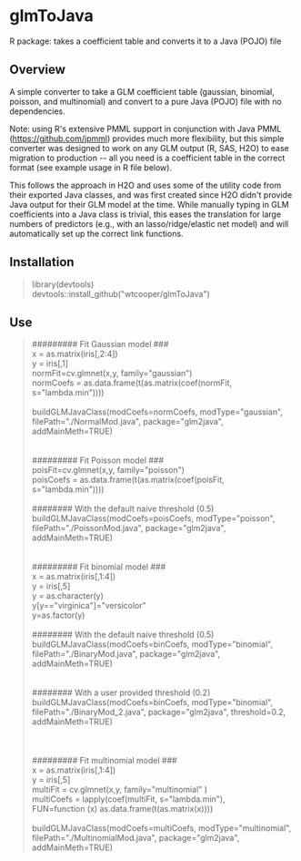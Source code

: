 # glmToJava
R package: takes a coefficient table and converts it to a Java (POJO) file

## Overview
A simple converter to take a GLM coefficient table (gaussian, binomial, poisson, and multinomial) and convert to a pure Java (POJO) file with
no dependencies.  <br />

Note: using R's extensive PMML support in conjunction with Java PMML (https://github.com/jpmml)
provides much more flexibility, but this simple converter was designed to work on any GLM output (R, SAS, H2O)
to ease migration to production -- all you need is a coefficient table in the correct format (see example usage in
R file below).    <br />

This follows the approach in H2O and uses some of the utility code from their exported Java classes, and 
was first created since H2O didn't provide Java output for their GLM model at the time.  While manually typing in GLM coefficients
into a Java class is trivial, this eases the translation for large numbers of predictors (e.g., with an lasso/ridge/elastic net model)
and will automatically set up the correct link functions.  <br />

## Installation
  > library(devtools)  <br />
  > devtools::install_github("wtcooper/glmToJava")  <br />
  
## Use  <br />

  > ######### Fit Gaussian model ###  <br />
  > x = as.matrix(iris[,2:4])  <br />
  > y = iris[,1]  <br />
  > normFit=cv.glmnet(x,y, family="gaussian")  <br />
  > normCoefs = as.data.frame(t(as.matrix(coef(normFit, s="lambda.min"))))  <br />
  >   <br />
  > buildGLMJavaClass(modCoefs=normCoefs, modType="gaussian", filePath="./NormalMod.java", package="glm2java", addMainMeth=TRUE)  <br />
  >   <br />
  >   <br />
  > ######### Fit Poisson model ###  <br />
  > poisFit=cv.glmnet(x,y, family="poisson")  <br />
  > poisCoefs = as.data.frame(t(as.matrix(coef(poisFit, s="lambda.min"))))  <br />
  >  <br /> 
  > ######## With the default naive threshold (0.5)  <br />
  > buildGLMJavaClass(modCoefs=poisCoefs, modType="poisson",  filePath="./PoissonMod.java", package="glm2java", addMainMeth=TRUE)  <br />
  >  <br /> 
  >  <br /> 
  > ######### Fit binomial model ###  <br />
  > x = as.matrix(iris[,1:4])  <br />
  > y = iris[,5]  <br />
  > y = as.character(y)  <br />
  > y[y=="virginica"]="versicolor"  <br />
  > y=as.factor(y)  <br />
  >  <br /> 
  > ######## With the default naive threshold (0.5)  <br />
  > buildGLMJavaClass(modCoefs=binCoefs, modType="binomial", filePath="./BinaryMod.java", package="glm2java", addMainMeth=TRUE)  <br />
  >  <br /> 
  >  <br /> 
  > ######## With a user provided threshold (0.2)  <br />
  > buildGLMJavaClass(modCoefs=binCoefs, modType="binomial", filePath="./BinaryMod_2.java", package="glm2java", threshold=0.2, addMainMeth=TRUE)  <br />
  >  <br />
  >   <br />
  >   <br />
  > ######### Fit multinomial model ###  <br />
  > x = as.matrix(iris[,1:4])  <br />
  > y = iris[,5]  <br />
  > multiFit = cv.glmnet(x,y, family="multinomial" )  <br />
  > multiCoefs = lapply(coef(multiFit, s="lambda.min"),  <br /> 
  >   FUN=function (x) as.data.frame(t(as.matrix(x))))  <br />
  >  <br /> 
  > buildGLMJavaClass(modCoefs=multiCoefs, modType="multinomial", filePath="./MultinomialMod.java", package="glm2java", addMainMeth=TRUE)  <br />
